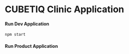 # CUBETIQ Clinic Application

#### Run Dev Application
```sh
npm start
```

#### Run Product Application
```sh

```

